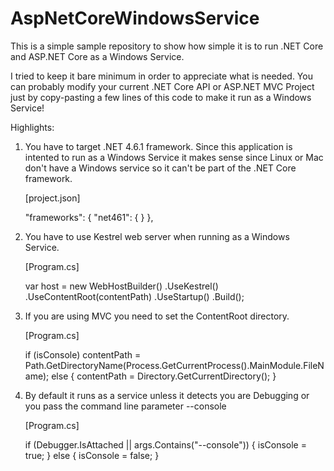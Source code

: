 # AspNetCoreWindowsService

This is a simple sample repository to show how simple it is to run .NET Core and ASP.NET Core as a Windows Service.

I tried to keep it bare minimum in order to appreciate what is needed. You can probably modify your current .NET Core API or ASP.NET MVC Project just by copy-pasting a few lines of this code to make it run as a Windows Service!

Highlights:

1) You have to target .NET 4.6.1 framework. Since this application is intented to run as a Windows Service it makes sense since Linux or Mac don't have a Windows service so it can't be part of the .NET Core framework.

	[project.json]

	"frameworks": {
	"net461": { }
	},

2) You have to use Kestrel web server when running as a Windows Service.

	[Program.cs]

	var host = new WebHostBuilder()
	    .UseKestrel()
	    .UseContentRoot(contentPath)
	    .UseStartup<Startup>()
	    .Build();

3) If you are using MVC you need to set the ContentRoot directory.

	[Program.cs]

	if (isConsole)
	contentPath = Path.GetDirectoryName(Process.GetCurrentProcess().MainModule.FileName);
	else
	{
	contentPath = Directory.GetCurrentDirectory();
	}

4) By default it runs as a service unless it detects you are Debugging or you pass the command line parameter --console

	[Program.cs]

	if (Debugger.IsAttached || args.Contains("--console"))
	{
	isConsole = true;
	}
	else
	{
	isConsole = false;
	}
